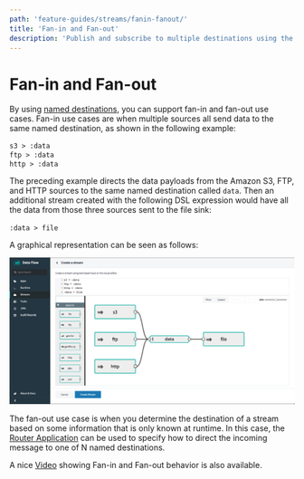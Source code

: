 ```yaml
---
path: 'feature-guides/streams/fanin-fanout/'
title: 'Fan-in and Fan-out'
description: 'Publish and subscribe to multiple destinations using the fan-in and fan-out capabilities'
---
```


# Fan-in and Fan-out

By using [named destinations](http://docs.spring.io/spring-cloud-dataflow/docs/%dataflow-version%/reference/htmlsingle/#spring-cloud-dataflow-stream-dsl-named-destinations), you can support fan-in and fan-out use cases.
Fan-in use cases are when multiple sources all send data to the same named destination, as shown in the following example:

```
s3 > :data
ftp > :data
http > :data
```

The preceding example directs the data payloads from the Amazon S3, FTP, and HTTP sources to the same named destination called `data`.
Then an additional stream created with the following DSL expression would have all the data from those three sources sent to the file sink:

`:data > file`

A graphical representation can be seen as follows:

![Fan-in Fan-out](images/fan-in-fan-out.png)

The fan-out use case is when you determine the destination of a stream based on some information that is only known at runtime.
In this case, the [Router Application](https://docs.spring.io/spring-cloud-stream-app-starters/docs/%streaming-apps-version%/reference/html/spring-cloud-stream-modules-sinks.html#spring-cloud-stream-modules-router-sink) can be used to specify how to direct the incoming message to one of N named destinations.

A nice [Video](https://youtu.be/l8SgHtP5QCI) showing Fan-in and Fan-out behavior is also available.
